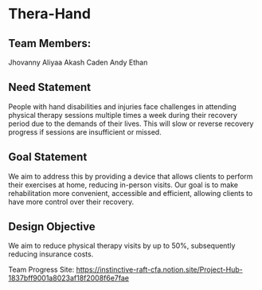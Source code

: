 # Thera-Hand

## Team Members:
Jhovanny
Aliyaa
Akash
Caden
Andy
Ethan

## Need Statement
People with hand disabilities and injuries face challenges in attending
physical therapy sessions multiple times a week during their recovery period due to the demands of their lives. This will slow or reverse recovery
progress if sessions are insufficient or missed.

## Goal Statement
We aim to address this by providing a device that allows clients to perform their exercises at home, reducing in-person visits. Our goal is to make rehabilitation more convenient, accessible and efficient, allowing
clients to have more control over their recovery.

## Design Objective
We aim to reduce physical therapy visits by up to 50%, subsequently reducing insurance costs.

Team Progress Site:
https://instinctive-raft-cfa.notion.site/Project-Hub-1837bff9001a8023af18f2008f6e7fae
